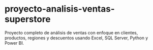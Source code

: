 # proyecto-analisis-ventas-superstore
Proyecto completo de análisis de ventas con enfoque en clientes, productos, regiones y descuentos usando Excel, SQL Server, Python y Power BI.

